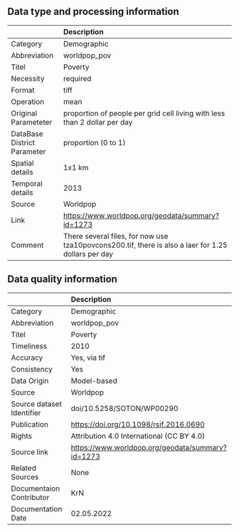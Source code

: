 ## Data type and processing information 

|                             | Description                                                                                         |
|:----------------------------|:----------------------------------------------------------------------------------------------------|
| Category                    | Demographic                                                                                         |
| Abbreviation                | worldpop_pov                                                                                        |
| Titel                       | Poverty                                                                                             |
| Necessity                   | required                                                                                            |
| Format                      | tiff                                                                                                |
| Operation                   | mean                                                                                                |
| Original Parameteter        | proportion of people per grid cell living with less than 2 dollar per day                           |
| DataBase District Parameter | proportion (0 to 1)                                                                                 |
| Spatial details             | 1x1 km                                                                                              |
| Temporal details            | 2013                                                                                                |
| Source                      | Worldpop                                                                                            |
| Link                        | https://www.worldpop.org/geodata/summary?id=1273                                                    |
| Comment                     | There several files, for now use tza10povcons200.tif, there is also a laer for 1.25 dollars per day |

## Data quality information 

|                           | Description                                      |
|:--------------------------|:-------------------------------------------------|
| Category                  | Demographic                                      |
| Abbreviation              | worldpop_pov                                     |
| Titel                     | Poverty                                          |
| Timeliness                | 2010                                             |
| Accuracy                  | Yes, via tif                                     |
| Consistency               | Yes                                              |
| Data Origin               | Model-based                                      |
| Source                    | Worldpop                                         |
| Source dataset Identifier | doi/10.5258/SOTON/WP00290                        |
| Publication               | https://doi.org/10.1098/rsif.2016.0690           |
| Rights                    | Attribution 4.0 International (CC BY 4.0)        |
| Source link               | https://www.worldpop.org/geodata/summary?id=1273 |
| Related Sources           | None                                             |
| Documentaion Contributor  | KrN                                              |
| Documentation Date        | 02.05.2022                                       |